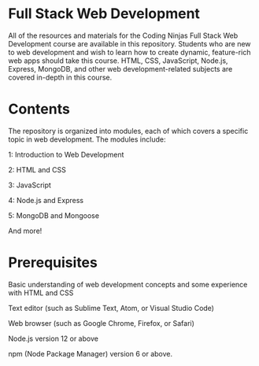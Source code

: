 #  Full Stack Web Development


All of the resources and materials for the Coding Ninjas Full Stack Web Development course are available in this repository. 
Students who are new to web development and wish to learn how to create dynamic, feature-rich web apps should take this course. 
HTML, CSS, JavaScript, Node.js, Express, MongoDB, and other web development-related subjects are covered in-depth in this course.


#   Contents

The repository is organized into modules, each of which covers a specific topic in web development. The modules include:

 1: Introduction to Web Development
 
 2: HTML and CSS
 
 3: JavaScript
 
 4: Node.js and Express
 
 5: MongoDB and Mongoose
 
And more!



#  Prerequisites

Basic understanding of web development concepts and some experience with HTML and CSS

Text editor (such as Sublime Text, Atom, or Visual Studio Code)

Web browser (such as Google Chrome, Firefox, or Safari)

Node.js version 12 or above

npm (Node Package Manager) version 6 or above.


